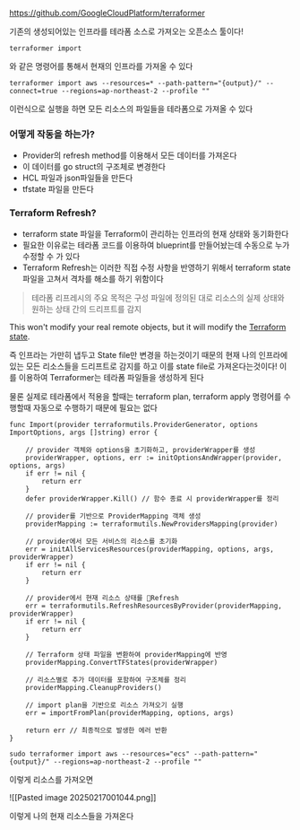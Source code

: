 
https://github.com/GoogleCloudPlatform/terraformer

기존의 생성되어있는 인프라를 테라폼 소스로 가져오는 오픈소스 툴이다!

```
terraformer import
```

와 같은 명령어를 통해서 현재의 인프라를 가져올 수 있다

```
terraformer import aws --resources=* --path-pattern="{output}/" --connect=true --regions=ap-northeast-2 --profile ""
```

이런식으로 실행을 하면 모든 리소스의 파일들을 테라폼으로 가져올 수 있다


### 어떻게 작동을 하는가?
- Provider의 refresh method를 이용해서 모든 데이터를 가져온다
- 이 데이터를 go struct의 구조체로 변경한다
- HCL 파일과 json파일들을 만든다 
- tfstate 파일을 만든다

### Terraform Refresh?
- terraform state 파일을 Terraform이 관리하는 인프라의 현재 상태와 동기화한다
- 필요한 이유로는 테라폼 코드를 이용하여 blueprint를 만들어놨는데 수동으로 누가 수정할 수 가 있다
- Terraform Refresh는 이러한 직접 수정 사항을 반영하기 위해서 terraform state 파일을 고쳐서 격차를 해소를 하기 위함이다

> 테라폼 리프레시의 주요 목적은 구성 파일에 정의된 대로 리소스의 실제 상태와 원하는 상태 간의 드리프트를 감지

This won't modify your real remote objects, but it will modify the [Terraform state](https://developer.hashicorp.com/terraform/language/state).

즉 인프라는 가만히 냅두고 State file만 변경을 하는것이기 때문의 현재 나의 인프라에 있는 모든 리소스들을 드리프트로 감지를 하고 이를 state file로 가져온다는것이다!
이를 이용하여 Terraformer는 테라폼 파일들을 생성하게 된다

물론 실제로 테라폼에서 적용을 할때는 terraform plan, terraform apply 명령어를 수행할때 자동으로 수행하기 때문에 필요는 없다

```
func Import(provider terraformutils.ProviderGenerator, options ImportOptions, args []string) error {

	// provider 객체와 options을 초기화하고, providerWrapper를 생성
	providerWrapper, options, err := initOptionsAndWrapper(provider, options, args)
	if err != nil {
		return err
	}
	defer providerWrapper.Kill() // 함수 종료 시 providerWrapper를 정리

	// provider를 기반으로 ProviderMapping 객체 생성
	providerMapping := terraformutils.NewProvidersMapping(provider)

	// provider에서 모든 서비스의 리소스를 초기화
	err = initAllServicesResources(providerMapping, options, args, providerWrapper)
	if err != nil {
		return err
	}

	// provider에서 현재 리소스 상태를 Refresh
	err = terraformutils.RefreshResourcesByProvider(providerMapping, providerWrapper)
	if err != nil {
		return err
	}

	// Terraform 상태 파일을 변환하여 providerMapping에 반영
	providerMapping.ConvertTFStates(providerWrapper)

	// 리소스별로 추가 데이터를 포함하여 구조체를 정리
	providerMapping.CleanupProviders()

	// import plan을 기반으로 리소스 가져오기 실행
	err = importFromPlan(providerMapping, options, args)

	return err // 최종적으로 발생한 에러 반환
}

```


```
sudo terraformer import aws --resources="ecs" --path-pattern="{output}/" --regions=ap-northeast-2 --profile ""
```

이렇게 리소스를 가져오면 

![[Pasted image 20250217001044.png]]

이렇게 나의 현재 리소스들을 가져온다